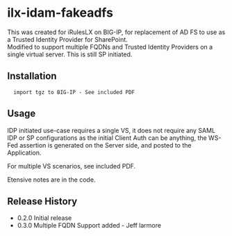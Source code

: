 # ilx-idam-fakeadfs

This was created for iRulesLX on BIG-IP, for replacement of AD FS to use as a Trusted Identity Provider for SharePoint.  
Modified to support multiple FQDNs and Trusted Identity Providers on a single virtual server.  This is still SP initiated.

## Installation
```
  import tgz to BIG-IP - See included PDF
```
## Usage
IDP initiated use-case requires a single VS, it does not require any SAML IDP or SP configurations as the initial Client Auth can be anything, the WS-Fed assertion is generated on the Server side, and posted to the Application.

For multiple VS scenarios, see included PDF.

Etensive notes are in the code.  

## Release History

* 0.2.0 Initial release
* 0.3.0 Multiple FQDN Support added - Jeff larmore
